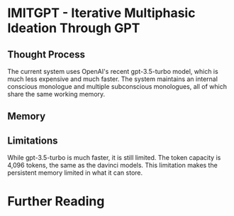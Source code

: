 # IMITGPT - Iterative Multiphasic Ideation Through GPT

## Thought Process

The current system uses OpenAI's recent gpt-3.5-turbo model, which is much less expensive and much faster. The system maintains an internal conscious monologue and multiple subconscious monologues, all of which share the same working memory.

## Memory

## Limitations

While gpt-3.5-turbo is much faster, it is still limited. The token capacity is 4,096 tokens, the same as the davinci models. This limitation makes the persistent memory limited in what it can store.

# Further Reading
